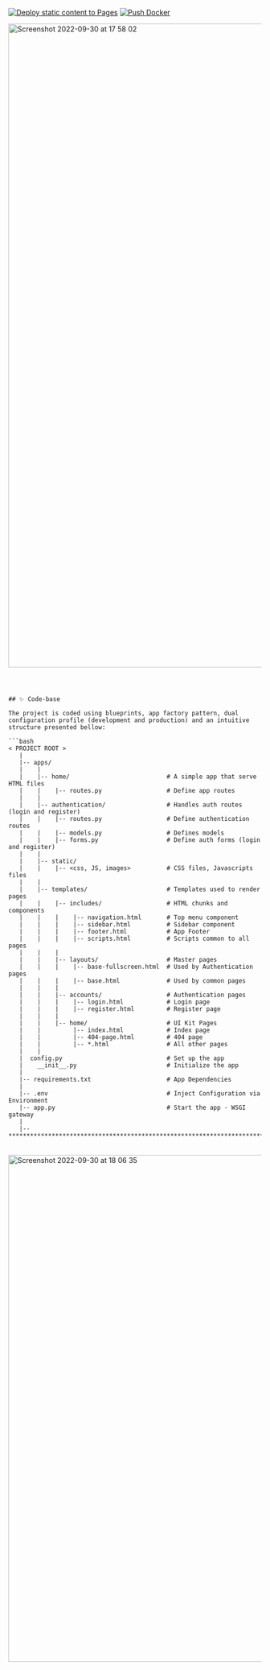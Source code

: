 [![Deploy static content to Pages](https://github.com/tanerjn/fixhubs.github.io/actions/workflows/pages.yml/badge.svg)](https://github.com/tanerjn/fixhubs.github.io/actions/workflows/pages.yml)
[![Push Docker](https://github.com/tanerjn/fixhubs.github.io/actions/workflows/docker.yml/badge.svg)](https://github.com/tanerjn/fixhubs.github.io/actions/workflows/docker.yml)


<img width="1280" alt="Screenshot 2022-09-30 at 17 58 02" src="https://user-images.githubusercontent.com/25350481/193310069-402be6e6-3e33-4b3b-87b3-893ed0cdf04a.png">



```



## ✨ Code-base

The project is coded using blueprints, app factory pattern, dual configuration profile (development and production) and an intuitive structure presented bellow:

```bash
< PROJECT ROOT >
   |
   |-- apps/
   |    |
   |    |-- home/                           # A simple app that serve HTML files
   |    |    |-- routes.py                  # Define app routes
   |    |
   |    |-- authentication/                 # Handles auth routes (login and register)
   |    |    |-- routes.py                  # Define authentication routes  
   |    |    |-- models.py                  # Defines models  
   |    |    |-- forms.py                   # Define auth forms (login and register) 
   |    |
   |    |-- static/
   |    |    |-- <css, JS, images>          # CSS files, Javascripts files
   |    |
   |    |-- templates/                      # Templates used to render pages
   |    |    |-- includes/                  # HTML chunks and components
   |    |    |    |-- navigation.html       # Top menu component
   |    |    |    |-- sidebar.html          # Sidebar component
   |    |    |    |-- footer.html           # App Footer
   |    |    |    |-- scripts.html          # Scripts common to all pages
   |    |    |
   |    |    |-- layouts/                   # Master pages
   |    |    |    |-- base-fullscreen.html  # Used by Authentication pages
   |    |    |    |-- base.html             # Used by common pages
   |    |    |
   |    |    |-- accounts/                  # Authentication pages
   |    |    |    |-- login.html            # Login page
   |    |    |    |-- register.html         # Register page
   |    |    |
   |    |    |-- home/                      # UI Kit Pages
   |    |         |-- index.html            # Index page
   |    |         |-- 404-page.html         # 404 page
   |    |         |-- *.html                # All other pages
   |    |    
   |  config.py                             # Set up the app
   |    __init__.py                         # Initialize the app
   |
   |-- requirements.txt                     # App Dependencies
   |
   |-- .env                                 # Inject Configuration via Environment
   |-- app.py                               # Start the app - WSGI gateway
   |
   |-- ************************************************************************
```

<br />

  
<img width="1008" alt="Screenshot 2022-09-30 at 18 06 35" src="https://user-images.githubusercontent.com/25350481/193311677-a3cbf69d-e053-4240-8ba9-6a35dae2b30b.png">


